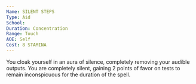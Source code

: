 ```yaml
---
Name: SILENT STEPS
Type: Aid
School: 
Duration: Concentration
Range: Touch
AOE: Self
Cost: 8 STAMINA
---
```

You cloak yourself in an aura of silence, completely removing your audible outputs. You are completely silent, gaining 2 points of favor on tests to remain inconspicuous for the duration of the spell.